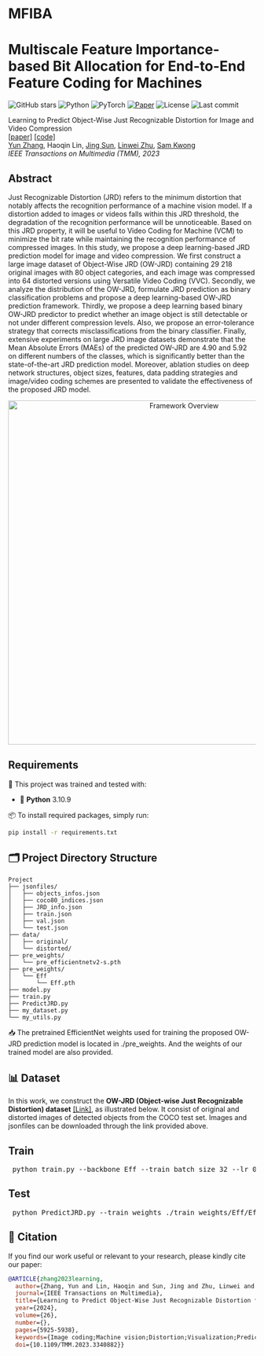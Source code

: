 # MFIBA
# Multiscale Feature Importance-based Bit Allocation for End-to-End Feature Coding for Machines

![GitHub stars](https://img.shields.io/github/stars/SYSU-Video/MFIBA?style=social)
![Python](https://img.shields.io/badge/Python-3.10-blue)
![PyTorch](https://img.shields.io/badge/Framework-PyTorch-red)
[![Paper](https://img.shields.io/badge/Paper-TMM'23-b31b1b.svg)](https://ieeexplore.ieee.org/document/10349945)
![License](https://img.shields.io/github/license/SYSU-Video/DT-JRD)
![Last commit](https://img.shields.io/github/last-commit/SYSU-Video/Learning-to-Predict-Object-Wise-Just-Recognizable-Distortion-for-Image-and-Video-Compression)

Learning to Predict Object-Wise Just Recognizable  Distortion for Image and Video Compression \
[[paper]](https://ieeexplore.ieee.org/document/10349945) [[code]](https://github.com/SYSU-Video/Learning-to-Predict-Object-Wise-Just-Recognizable-Distortion-for-Image-and-Video-Compression) \
[Yun Zhang](https://codec.siat.ac.cn/yunzhang/), Haoqin Lin, [Jing Sun](https://hpcc.siat.ac.cn/homepage/sunjing.html), [Linwei Zhu](https://zhulinweicityu.github.io/), [Sam Kwong](https://scholars.ln.edu.hk/en/persons/sam-tak-wu-kwong) \
*IEEE Transactions on Multimedia (TMM), 2023*

## Abstract
Just Recognizable Distortion (JRD) refers to the minimum distortion that notably affects the recognition performance of a machine vision model. If a distortion added to images or videos falls within this JRD threshold, the degradation of the recognition performance will be unnoticeable. Based on this JRD property, it will be useful to Video Coding for Machine (VCM) to minimize the bit rate while maintaining the recognition performance of compressed images. In this study, we propose a deep learning-based JRD prediction model for image and video compression. We first construct a large image dataset of Object-Wise JRD (OW-JRD) containing 29 218 original images with 80 object categories, and each image was compressed into 64 distorted versions using Versatile Video Coding (VVC). Secondly, we analyze the distribution of the OW-JRD, formulate JRD prediction as binary classification problems and propose a deep learning-based OW-JRD prediction framework. Thirdly, we propose a deep learning based binary OW-JRD predictor to predict whether an image object is still detectable or not under different compression levels. Also, we propose an error-tolerance strategy that corrects misclassifications from the binary classifier. Finally, extensive experiments on large JRD image datasets demonstrate that the Mean Absolute Errors (MAEs) of the predicted OW-JRD are 4.90 and 5.92 on different numbers of the classes, which is significantly better than the state-of-the-art JRD prediction model. Moreover, ablation studies on deep network structures, object sizes, features, data padding strategies and image/video coding schemes are presented to validate the effectiveness of the proposed JRD model.
<p align="center">
  <img src="framework.png" alt="Framework Overview" width="700"/>
</p>

## Requirements

🧩 This project was trained and tested with:

- 🐍 **Python** 3.10.9

📦 To install required packages, simply run:

```bash
pip install -r requirements.txt
```
## 🗂️ Project Directory Structure
```
Project
├── jsonfiles/
│   ├── objects_infos.json
│   ├── coco80_indices.json
│   ├── JRD_info.json
│   ├── train.json
│   ├── val.json
│   └── test.json
├── data/
│   ├── original/
│   └── distorted/
├── pre_weights/
│   └── pre_efficientnetv2-s.pth
├── pre_weights/
│   └── Eff
│       └── Eff.pth
├── model.py
├── train.py
├── PredictJRD.py
├── my_dataset.py
└── my_utils.py
```

📥 The pretrained EfficientNet weights used for training the proposed OW-JRD prediction model is located in ./pre_weights. And the weights of our trained model are also provided.

## 📊 Dataset
In this work, we construct the **OW-JRD (Object-wise Just Recognizable Distortion) dataset** [[Link]](https://ieee-dataport.org/documents/object-wise-just-recognizable-distortion-dataset), as illustrated below. It consist of original and distorted images of detected objects from the COCO test set. Images and jsonfiles can be downloaded through the link provided above.

## Train
<pre> python train.py --backbone Eff --train_batch_size 32 --lr 0.01 --gpus 0 --device cuda:0 </pre>

## Test
<pre> python PredictJRD.py --train_weights ./train_weights/Eff/Eff.pth </pre>

## 📖 Citation

If you find our work useful or relevant to your research, please kindly cite our paper:

```bibtex
@ARTICLE{zhang2023learning,
  author={Zhang, Yun and Lin, Haoqin and Sun, Jing and Zhu, Linwei and Kwong, Sam},
  journal={IEEE Transactions on Multimedia}, 
  title={Learning to Predict Object-Wise Just Recognizable Distortion for Image and Video Compression}, 
  year={2024},
  volume={26},
  number={},
  pages={5925-5938},
  keywords={Image coding;Machine vision;Distortion;Visualization;Predictive models;Image recognition;Task analysis;Deep learning;just recognizable distortion;object detection;video coding for machine},
  doi={10.1109/TMM.2023.3340882}}
